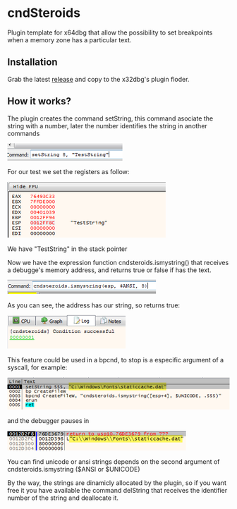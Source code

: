 # cndSteroids

Plugin template for x64dbg that allow the possibility to set breakpoints when a memory zone has a particular text.

## Installation

Grab the latest [release](https://github.com/pastaCLS/cndsteroids/blob/master/bin/x32/cndsteroids.dp32) and copy to the x32dbg's plugin floder.

## How it works?

The plugin creates the command setString, this command asociate the string with a number, later the number identifies the string in another commands

![alt tag](doc/setString.png?raw=true)

For our test we set the registers as follow:

![alt tag](doc/TestString-esp.png?raw=true)

We have "TestString" in the stack pointer

Now we have the expression function cndsteroids.ismystring() that receives a debugge's memory address, and returns true or false if has the text.

![alt tag](doc/ismystring.png?raw=true)

As you can see, the address has our string, so returns true:

![alt tag](doc/return.png?raw=true)

This feature could be used in a bpcnd, to stop is a especific argument of a syscall, for example:

![alt tag](doc/script.png?raw=true)

and the debugger pauses in

![alt tag](doc/stringinstack.png?raw=true)

You can find unicode or ansi strings depends on the second argument of cndsteroids.ismystring ($ANSI or $UNICODE)

By the way, the strings are dinamicly allocated by the plugin, so if you want free it you have available the command delString that receives the identifier number of the string and deallocate it.
